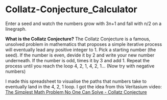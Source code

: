 # Collatz-Conjecture_Calculator
Enter a seed and watch the numbers grow with 3n+1 and fall with n/2 on a linegraph. 

**What is the Collatz Conjecture?**
  The Collatz Conjecture is a famous, unsolved problem in mathematics that proposes a simple iterative process will eventually lead any positive integer to 1.
  Pick a starting number (the seed). If the number is even, devide it by 2 and write your new number underneath. If the number is odd, times it by 3 and add 1. Repeat the process until you reach the loop 4, 2, 1, 4, 2, 1...
  (Now try with negative numbers)

I made this spreadsheet to visualise the paths that numbers take to eventually land in the 4, 2, 1 loop.
I got the idea from this Veritasium video: [The Simplest Math Problem No One Can Solve - Collatz Conjecture](https://www.youtube.com/watch?v=094y1Z2wpJg)
